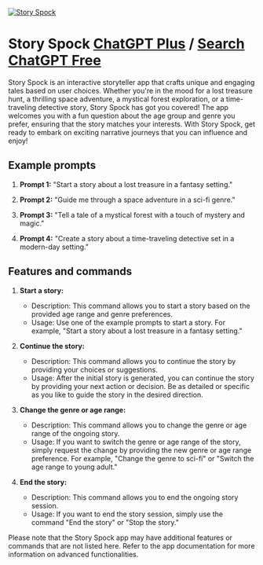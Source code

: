 
[![Story Spock](https://files.oaiusercontent.com/file-6r8BdHPr9uxJk3DKayOWNXPN?se=2123-10-18T02%3A29%3A02Z&sp=r&sv=2021-08-06&sr=b&rscc=max-age%3D31536000%2C%20immutable&rscd=attachment%3B%20filename%3Dbc3f2723-0a70-4093-8709-03834ec9f97b.png&sig=kVQFfi6lJoX48jdFTkmb%2BwuiKUxcY09vX7TIyOAiL6U%3D)](https://chat.openai.com/g/g-C635cEk6K-story-spock)

# Story Spock [ChatGPT Plus](https://chat.openai.com/g/g-C635cEk6K-story-spock) / [Search ChatGPT Free](https://gptcall.net/index.html#/?search=Story%20Spock)

Story Spock is an interactive storyteller app that crafts unique and engaging tales based on user choices. Whether you're in the mood for a lost treasure hunt, a thrilling space adventure, a mystical forest exploration, or a time-traveling detective story, Story Spock has got you covered! The app welcomes you with a fun question about the age group and genre you prefer, ensuring that the story matches your interests. With Story Spock, get ready to embark on exciting narrative journeys that you can influence and enjoy!

## Example prompts

1. **Prompt 1:** "Start a story about a lost treasure in a fantasy setting."

2. **Prompt 2:** "Guide me through a space adventure in a sci-fi genre."

3. **Prompt 3:** "Tell a tale of a mystical forest with a touch of mystery and magic."

4. **Prompt 4:** "Create a story about a time-traveling detective set in a modern-day setting."

## Features and commands

1. **Start a story:**
   - Description: This command allows you to start a story based on the provided age range and genre preferences.
   - Usage: Use one of the example prompts to start a story. For example, "Start a story about a lost treasure in a fantasy setting."

2. **Continue the story:**
   - Description: This command allows you to continue the story by providing your choices or suggestions.
   - Usage: After the initial story is generated, you can continue the story by providing your next action or decision. Be as detailed or specific as you like to guide the story in the desired direction.

3. **Change the genre or age range:**
   - Description: This command allows you to change the genre or age range of the ongoing story.
   - Usage: If you want to switch the genre or age range of the story, simply request the change by providing the new genre or age range preference. For example, "Change the genre to sci-fi" or "Switch the age range to young adult."

4. **End the story:**
   - Description: This command allows you to end the ongoing story session.
   - Usage: If you want to end the story session, simply use the command "End the story" or "Stop the story."

Please note that the Story Spock app may have additional features or commands that are not listed here. Refer to the app documentation for more information on advanced functionalities.


